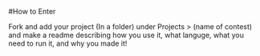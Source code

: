 #How to Enter

Fork and add your project (In a folder) under Projects > (name of contest) and make a readme describing how you use it, what languge, what you need to run it, and why you made it!
